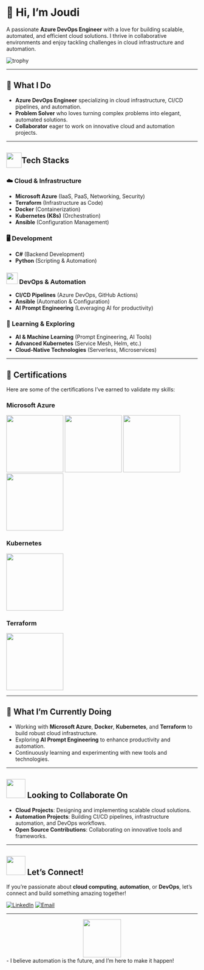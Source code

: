 <!---
MedJoudi/MedJoudi is a ✨ special ✨ repository because its `README.md` (this file) appears on your GitHub profile.
You can click the Preview link to take a look at your changes.
--->

# 👋 Hi, I’m Joudi

A passionate **Azure DevOps Engineer** with a love for building scalable, automated, and efficient cloud solutions. I thrive in collaborative environments and enjoy tackling challenges in cloud infrastructure and automation.

![trophy](https://github-profile-trophy.vercel.app/?username=MedJoudi)

---

## 💼 What I Do
- **Azure DevOps Engineer** specializing in cloud infrastructure, CI/CD pipelines, and automation.
- **Problem Solver** who loves turning complex problems into elegant, automated solutions.
- **Collaborator** eager to work on innovative cloud and automation projects.

---

## <div style="display: flex; align-items: center;"><img src="https://user-images.githubusercontent.com/74038190/212284087-bbe7e430-757e-4901-90bf-4cd2ce3e1852.gif" width="40"><span> Tech Stacks</span></div>

### ☁️ Cloud & Infrastructure
- **Microsoft Azure** (IaaS, PaaS, Networking, Security)
- **Terraform** (Infrastructure as Code)
- **Docker** (Containerization)
- **Kubernetes (K8s)** (Orchestration)
- **Ansible** (Configuration Management)

### 🖥️ Development
- **C#** (Backend Development)
- **Python** (Scripting & Automation)

### <img src="https://github.com/Anmol-Baranwal/Cool-GIFs-For-GitHub/assets/74038190/fa83eeb9-f4e2-4d85-93f0-688af11babf8" width="30"> DevOps & Automation
- **CI/CD Pipelines** (Azure DevOps, GitHub Actions)
- **Ansible** (Automation & Configuration)
- **AI Prompt Engineering** (Leveraging AI for productivity)

### 🌱 Learning & Exploring
- **AI & Machine Learning** (Prompt Engineering, AI Tools)
- **Advanced Kubernetes** (Service Mesh, Helm, etc.)
- **Cloud-Native Technologies** (Serverless, Microservices)

---

## 📜 Certifications
Here are some of the certifications I’ve earned to validate my skills:

### Microsoft Azure
<div>
<img src="https://learn.microsoft.com/en-us/media/learn/certification/badges/microsoft-certified-fundamentals-badge.svg" width="150" />
<img src="https://certadda.com/wp-content/uploads/2020/11/azure-104.png" width="150" />
<img src="https://images.credly.com/size/680x680/images/63316b60-f62d-4e51-aacc-c23cb850089c/azure-developer-associate-600x600.png" width="150" />
<img src="https://certwizard.com/sites/default/files/2020-04/azure-devops-engineer-expert-certwizard.png" width="150" />


### Kubernetes
<img src="https://training.linuxfoundation.org/wp-content/uploads/2018/06/logo_cka_whitetext.png" width="150" />

### Terraform
<img src="https://images.credly.com/size/340x340/images/ed4be915-68f8-428a-b332-40ded9084ee5/blob" width="150" />
</div>

---

## 🌱 What I’m Currently Doing
- Working with **Microsoft Azure**, **Docker**, **Kubernetes**, and **Terraform** to build robust cloud infrastructure.
- Exploring **AI Prompt Engineering** to enhance productivity and automation.
- Continuously learning and experimenting with new tools and technologies.

---

## <img src="https://user-images.githubusercontent.com/74038190/214644145-264f4759-7633-441e-9d67-d8dda9d50d26.gif" width="50"> Looking to Collaborate On
- **Cloud Projects**: Designing and implementing scalable cloud solutions.
- **Automation Projects**: Building CI/CD pipelines, infrastructure automation, and DevOps workflows.
- **Open Source Contributions**: Collaborating on innovative tools and frameworks.

---

## <img src="https://github.com/Anmol-Baranwal/Cool-GIFs-For-GitHub/assets/74038190/2c0eef4b-7b75-42bd-9722-4bea97a2d532" width="50"> Let’s Connect!
If you’re passionate about **cloud computing**, **automation**, or **DevOps**, let’s connect and build something amazing together!

[![LinkedIn](https://img.shields.io/badge/LinkedIn-Connect-blue?style=for-the-badge&logo=linkedin)](https://www.linkedin.com/in/med-joudi)
[![Email](https://img.shields.io/badge/Email-Reach%20Out-red?style=for-the-badge&logo=gmail)](mailto:mohamed.joudi.1992@gmail.com)

---

<div align="center">
<img src="https://github.com/Anmol-Baranwal/Cool-GIFs-For-GitHub/assets/74038190/9c351cb9-c9a2-4b20-8420-e96b8331a53b" width="100">
</div>
- I believe automation is the future, and I’m here to make it happen!
